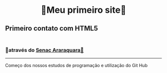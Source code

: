 <h1 align="center"> 🌌Meu primeiro site🌌 </h1>

<h2>  Primeiro contato com HTML5 </br>

<br>
<h3> 🌠através do <a href="https://ead.senac.br/pos-graduacao/gestao-escolar/?gclid=Cj0KCQjwspKUBhCvARIsAB2IYuu47krSI7VebCD7OCeJhll4xTHdzMIKnvff39-m8Q08W9APWaACkucaAgXgEALw_wcB" target="_blank"> Senac Araraquara🌠 </a> </h3> 

<hr>

<p> Começo dos nossos estudos de programação e utilização do Git Hub </p>
